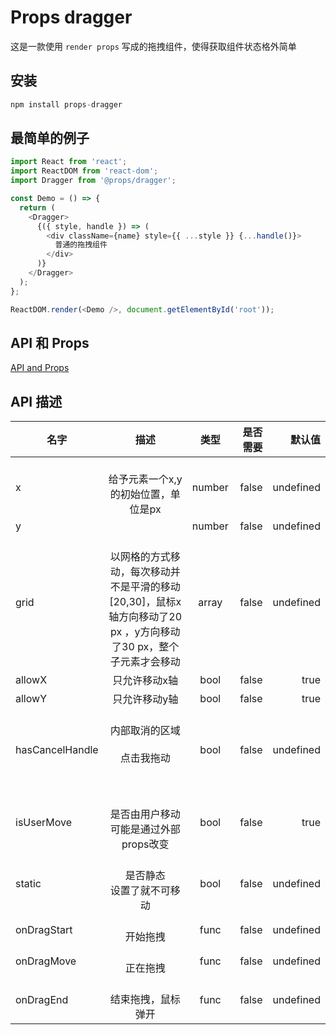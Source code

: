 # Props dragger

这是一款使用 `render props` 写成的拖拽组件，使得获取组件状态格外简单

## 安装

```js
npm install props-dragger
```

## 最简单的例子

```js
import React from 'react';
import ReactDOM from 'react-dom';
import Dragger from '@props/dragger';

const Demo = () => {
  return (
    <Dragger>
      {({ style, handle }) => (
        <div className={name} style={{ ...style }} {...handle()}>
          普通的拖拽组件
        </div>
      )}
    </Dragger>
  );
};

ReactDOM.render(<Demo />, document.getElementById('root'));
```

## API 和 Props

[API and Props](https://github.com/Foveluy/Luy-dragger#api-%E6%8F%8F%E8%BF%B0)


## API 描述
|名字| 描述|类型|是否需要|默认值|
| ------------- |:-------------:|:-----:| -----:|-----:|
|x|<br/>    给予元素一个x,y的初始位置，单位是px<br/>   |number|false|undefined|
|y||number|false|undefined|
|grid|<br/>    以网格的方式移动，每次移动并不是平滑的移动<br/>    [20,30]，鼠标x轴方向移动了20 px ，y方向移动了30 px，整个子元素才会移动<br/>   |array|false|undefined|
|allowX|只允许移动x轴 |bool|false|true|
|allowY|只允许移动y轴 |bool|false|true|
|hasCancelHandle|<br/>    内部取消的区域<br/>    <Dragger hasCancelHandle={true}><br/>         <div className={cancel} >点击我拖动</div><br/>    </Dragger><br/>   |bool|false|undefined|
|isUserMove|<br/>    是否由用户移动<br/>    可能是通过外部props改变<br/>   |bool|false|true|
|static|<br/>    是否静态<br/>    设置了就不可移动<br/>   |bool|false|undefined|
|onDragStart|<br/>    开始拖拽<br/>   |func|false|undefined|
|onDragMove|<br/>    正在拖拽<br/>   |func|false|undefined|
|onDragEnd|<br/>    结束拖拽，鼠标弹开<br/>   |func|false|undefined|
    